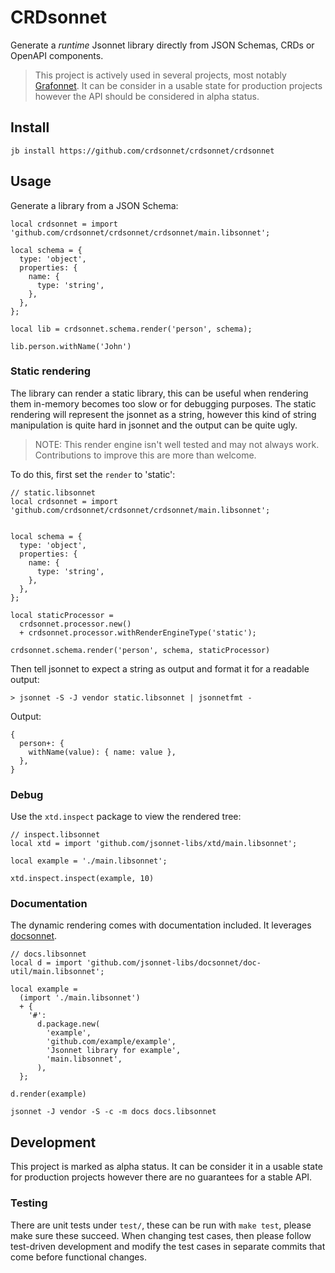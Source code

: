 # CRDsonnet

Generate a *runtime* Jsonnet library directly from JSON Schemas, CRDs or OpenAPI components.

> This project is actively used in several projects, most notably [Grafonnet](https://github.com/grafana/grafonnet). It can be consider in a usable state for production projects however the API should be considered in alpha status.

## Install

```console
jb install https://github.com/crdsonnet/crdsonnet/crdsonnet
```

## Usage

Generate a library from a JSON Schema:

```jsonnet
local crdsonnet = import 'github.com/crdsonnet/crdsonnet/crdsonnet/main.libsonnet';

local schema = {
  type: 'object',
  properties: {
    name: {
      type: 'string',
    },
  },
};

local lib = crdsonnet.schema.render('person', schema);

lib.person.withName('John')
```

### Static rendering

The library can render a static library, this can be useful when rendering them in-memory becomes too slow or for debugging purposes. The static rendering will represent the jsonnet as a string, however this kind of string manipulation is quite hard in jsonnet and the output can be quite ugly.

> NOTE: This render engine isn't well tested and may not always work. Contributions to improve this are more than welcome.

To do this, first set the `render` to 'static':

```jsonnet
// static.libsonnet
local crdsonnet = import 'github.com/crdsonnet/crdsonnet/crdsonnet/main.libsonnet';


local schema = {
  type: 'object',
  properties: {
    name: {
      type: 'string',
    },
  },
};

local staticProcessor =
  crdsonnet.processor.new()
  + crdsonnet.processor.withRenderEngineType('static');

crdsonnet.schema.render('person', schema, staticProcessor)
```

Then tell jsonnet to expect a string as output and format it for a readable output:


```console
> jsonnet -S -J vendor static.libsonnet | jsonnetfmt -
```

Output:

```jsonnet
{
  person+: {
    withName(value): { name: value },
  },
}
```

### Debug

Use the `xtd.inspect` package to view the rendered tree:

```jsonnet
// inspect.libsonnet
local xtd = import 'github.com/jsonnet-libs/xtd/main.libsonnet';

local example = './main.libsonnet';

xtd.inspect.inspect(example, 10)
```

### Documentation

The dynamic rendering comes with documentation included. It leverages [docsonnet](https://github.com/jsonnet-libs/docsonnet).

```jsonnet
// docs.libsonnet
local d = import 'github.com/jsonnet-libs/docsonnet/doc-util/main.libsonnet';

local example =
  (import './main.libsonnet')
  + {
    '#':
      d.package.new(
        'example',
        'github.com/example/example',
        'Jsonnet library for example',
        'main.libsonnet',
      ),
  };

d.render(example)
```

```console
jsonnet -J vendor -S -c -m docs docs.libsonnet
```

## Development

This project is marked as alpha status. It can be consider it in a usable state for production projects however there are no guarantees for a stable API.

### Testing

There are unit tests under `test/`, these can be run with `make test`, please make sure these succeed. When changing test cases, then please follow test-driven development and modify the test cases in separate commits that come before functional changes.
